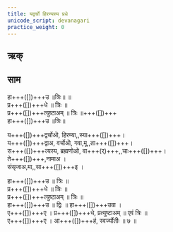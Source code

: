 ```yaml
---
title: यद्वर्चो हिरण्यस्य प्रधे
unicode_script: devanagari
practice_weight: 0
---
```


## ऋक्

<div class="js_include" url="../../Rk/yad-varcho-hiraNyasya.md"  newLevelForH1="3" includeTitle="false"> </div>  

## साम

<div class="audioEmbed"  caption="गोपालार्यः 2015  " src="https://archive
.org/download/jaiminIya-sAma-gAna-paravastu-tradition-gopAla-2015/yad-varcho-hiraNyasya-pradhe.mp3"></div>

हा+++([])+++उ ॥त्रिः॥  ॥  
प्र+++([])+++धे ॥ त्रिः ॥  
प्र+++([])+++त्युष्टाअम् ॥ त्रिः ॥+++([])+++  
हा+++([])+++उ ॥त्रिः॥

य+++([])+++द्वर्चोऒ, हिरण्या,,स्या+++([])+++।  
य+++([])+++द्वाअ, वर्चोऒ, गवा,मू,,ता+++([])+++।  
स+++([])+++त्यस्य, ब्रह्मणोओ, वा+++(र्)+++,,चाः+++([])+++।  
ते+++([])+++,नामाअ ।  
संसृजाअ,मा,,सा+++([])+++इ ।  

हा+++([])+++उ ॥ त्रिः ॥  
प्र+++([])+++धे ॥ त्रिः ॥  
प्र+++([])+++त्युष्टाअम् ॥ त्रिः ॥  
हा+++([])+++उ ॥ द्विः ॥ हा+++([])+++उवा ।  
ए+++([])+++ए । प्र+++([])+++धे, प्रत्युष्टाअम् ॥ एवं त्रिः ॥  
ए+++([])+++ए । आ+++([])+++हं, स्वर्ज्योतीः ॥ ७ ॥
